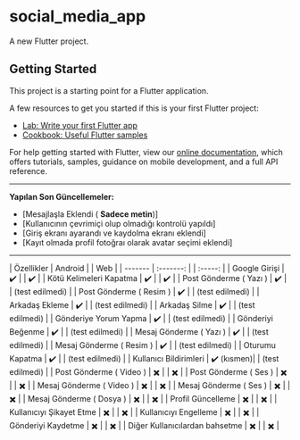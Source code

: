 # social_media_app

A new Flutter project.

## Getting Started

This project is a starting point for a Flutter application.

A few resources to get you started if this is your first Flutter project:

- [Lab: Write your first Flutter app](https://flutter.dev/docs/get-started/codelab)
- [Cookbook: Useful Flutter samples](https://flutter.dev/docs/cookbook)

For help getting started with Flutter, view our
[online documentation](https://flutter.dev/docs), which offers tutorials,
samples, guidance on mobile development, and a full API reference.

---

**Yapılan Son Güncellemeler:**

- [Mesajlaşla Eklendi ( **Sadece metin**)]
- [Kullanıcının çevrimiçi olup olmadığı kontrolü yapıldı]
- [Giriş ekranı ayarandı ve kaydolma ekranı eklendi]
- [Kayıt olmada profil fotoğraı olarak avatar seçimi eklendi]


---

| Özellikler                     | Android   |  | Web             |
| -------                        | :-------: |  | :-----:         |
| Google Girişi                  | ✔️         |  | ✔️              |
| Kötü Kelimeleri Kapatma        | ✔️         |  | ✔️              |
| Post Gönderme ( Yazı )         | ✔️         |  | (test edilmedi) |
| Post Gönderme ( Resim )        | ✔️         |  | (test edilmedi) |
| Arkadaş Ekleme                 | ✔️         |  | (test edilmedi) |
| Arkadaş Silme                  | ✔️         |  | (test edilmedi) |
| Gönderiye Yorum Yapma          | ✔️         |  | (test edilmedi) |
| Gönderiyi Beğenme              | ✔️         |  | (test edilmedi) |
| Mesaj Gönderme ( Yazı )        | ✔️         |  | (test edilmedi) |
| Mesaj Gönderme ( Resim )       | ✔️         |  | (test edilmedi) |
| Oturumu Kapatma                | ✔️         |  | (test edilmedi) |
| Kullanıcı Bildirimleri         | ✔️ (kısmen)|  | (test edilmedi) |
| Post Gönderme ( Video )        | ✖️         |  | ✖️               |
| Post Gönderme ( Ses )          | ✖️         |  | ✖️               |
| Mesaj Gönderme ( Video )       | ✖️         |  | ✖️               |
| Mesaj Gönderme ( Ses )         | ✖️         |  | ✖️               |
| Mesaj Gönderme ( Dosya )       | ✖️         |  | ✖️               |
| Profil Güncelleme              | ✖️         |  | ✖️               |
| Kullanıcıyı Şikayet Etme       | ✖️         |  | ✖️               |
| Kullanıcıyı Engelleme          | ✖️         |  | ✖️               |
| Gönderiyi Kaydetme             | ✖️         |  | ✖️               |
| Diğer Kullanıcılardan bahsetme | ✖️         |  | ✖️               |
